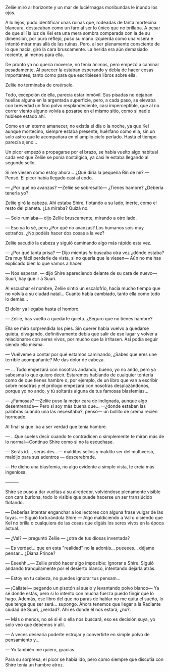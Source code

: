Zeliie miró al horizonte y un mar de luciérnagas moribundas le inundo los ojos.

A lo lejos, pudo identificar unas ruinas que, rodeadas de tanta mortecina blancura, destacaban como un faro al ser lo único que no brillaba. A pesar de que allí la luz de Kel era una mera sombra comparada con la de su dimensión, por puro reflejo, puso su mano izquierda como una visera e intentó mirar más allá de las ruinas. Pero, al ser plenamente consciente de lo que hacía, giró la cara bruscamente. La herida era aún demasiado reciente, al menos para ella.

De pronto ya no quería moverse, no tenía ánimos, pero empezó a caminar pesadamente. Al parecer la estaban esperando y debía de hacer cosas importantes, tanto como para que escribiesen libros sobre ella.

Zeliie no terminaba de creérselo.

Todo, excepción de ella, parecía estar inmóvil. Sus pisadas no dejaban huellas alguna en la argentada superficie, pero, a cada paso, se elevaba con brevedad un fino polvo resplandeciente, casi imperceptible, que al no correr viento alguno volvía a posarse en el mismo sitio, como si nadie hubiese estado ahí. 

Como en un eterno amanecer, no existía el día o la noche, ya que Kel aunque mortecino, siempre estaba presente, huérfano como ella, sin un solo astro que le acompañara en el amplio cielo perlado. Hasta el tiempo parecía ajeno...

Un picor empezó a propagarse por el brazo, se había vuelto algo habitual cada vez que Zeliie se ponía nostálgica, ya casi le estaba llegando al segundo sello.

Si me viesen como estoy ahora... ¿Qué diría la pequeña Rin de mí?.— Pensó. El picor había llegado casi al codo.

— ¿Por qué no avanzas? —Zeliie se sobresaltó— ¿Tienes hambre? ¿Debería tenerla yo?

Zeliie giró la cabeza. Ahí estaba Shire, flotando a su lado, inerte, como el resto del planeta. ¿La miraba? Quizá no.

— Solo rumiaba— dijo Zeliie bruscamente, mirando a otro lado.

— Eso ya lo sé, pero ¿Por qué no avanzas? Los humanos sois muy extraños. ¿No podéis hacer dos cosas a la vez?

Zeliie sacudió la cabeza y siguió caminando algo más rápido esta vez.

— ¿Por qué tanta prisa? — Dijo mientas *la* buscaba otra vez ¿dónde estaba? Era muy fácil perderle de vista, si no quería que le viesen— Aún no me has explicado bien lo que vamos a hacer.

— Nos esperan. — dijo Shire apareciendo delante de su cara de nuevo— Suuri, hay que ir a Suuri.

Al escuchar el nombre, Zeliie sintió un escalofrío, hacía mucho tiempo que no volvía a su ciudad natal... Cuanto había cambiado, tanto ella como todo lo demás...

El dolor ya llegaba hasta el hombro.

— Zeliie, has vuelto a quedarte quieta. ¿Seguro que no tienes hambre?

Ella se miró sorprendida los pies. Sin querer había vuelvo a quedarse quieta, divagando, definitivamente debía que salir de ese lugar y volver a relacionarse con seres vivos, por mucho que la irritasen. Así podía seguir siendo ella misma.

— Vuélveme a contar por qué estamos caminando, ¿Sabes que eres une terrible acompañante? Me das dolor de cabeza.

— ... Todo empezará con nosotras andando, bueno, yo no ando, pero ya sabesma lo que quiero decir. Estaremos hablando de cualquier tontería como de que tienes hambre o, por ejemplo, de un libro que van a escribir sobre nosotras y el prólogo empezará con nosotras desplazándonos, porque yo no ando, y tú soltarás alguna de tus famosas blasfemias…

— ¿Famosas? —Zeliie puso la mejor cara de indignada, aunque algo desentrenada— Pero si soy más buena que... —¿donde estaban las palabras cuando una las necesitaba?, pensó— un bollito de crema recién horneado.

Al final sí que iba a ser verdad que tenía hambre.

— …Que sueles decir cuando te contradicen o simplemente te miran más de lo normal—Continuo Shire como si no la escuchase.

— Serás id…, serás des...— malditos sellos y maldito ser del multiverso, maldijo para sus adentros — descerebrade.

— He dicho una blasfemia, no algo evidente a simple vista, te creía más ingeniosa.


———


Shire se puso a dar vueltas a su alrededor, volviéndose plenamente visible con cara burlona, todo lo visible que puede hacerse un ser translúcido flotando.

— Deberías intentar enganchar a los lectores con alguna frase vulgar de las tuyas. — Siguió torturándola Shire — Algo maldiciendo a Val o diciendo que Kel no brilla o cualquiera de las cosas que digáis los seres vivos en la época actual.

— ¿Val? — preguntó Zeliie — ¿otra de tus diosas inventada?

— Es verdad... que en esta "realidad" no la adoráis... pueeees... déjame pensar... ¿Diana Prince?

— Eeeehh...— Zeliie probó hacer algo imposible: Ignorar a Shire. Siguió andando tranquilamente por el desierto blanco, intentando dejarla atrás.

— Estoy en tu cabeza, no puedes ignorar tus pensam...

— ¡Cállate!— pegando un pisotón al suelo y levantando polvo blanco— Ya sé donde estás, pero si lo intento con mucha fuerza puedo fingir que lo hago. Además, ese libro del que no paras de hablar no me quita el sueño, lo que tenga que ser será... supongo. Ahora tenemos que llegar a la Radiante ciudad de Suuri, ¿verdad?. Ahí es donde él nos estará, ¿no?.

— Más o menos, no sé si él o ella nos buscará, eso es decisión suya, yo solo veo que debemos ir allí.

— A veces desearía poderte estrujar y convertirte en simple polvo de pensamiento y...

— Yo también me quiero, gracias.

Para su sorpresa, el picor se había ido, pero como siempre que discutía con Shire tenía un hambre atroz.